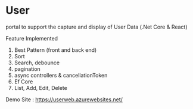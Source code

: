 # User
portal to support the capture and display of User Data (.Net Core &amp; React)

Feature Implemented
1. Best Pattern (front and back end)
2. Sort
3. Search, debounce
4. pagination
5. async controllers & cancellationToken 
6. Ef Core
7. List, Add, Edit, Delete

Demo Site : https://userweb.azurewebsites.net/




